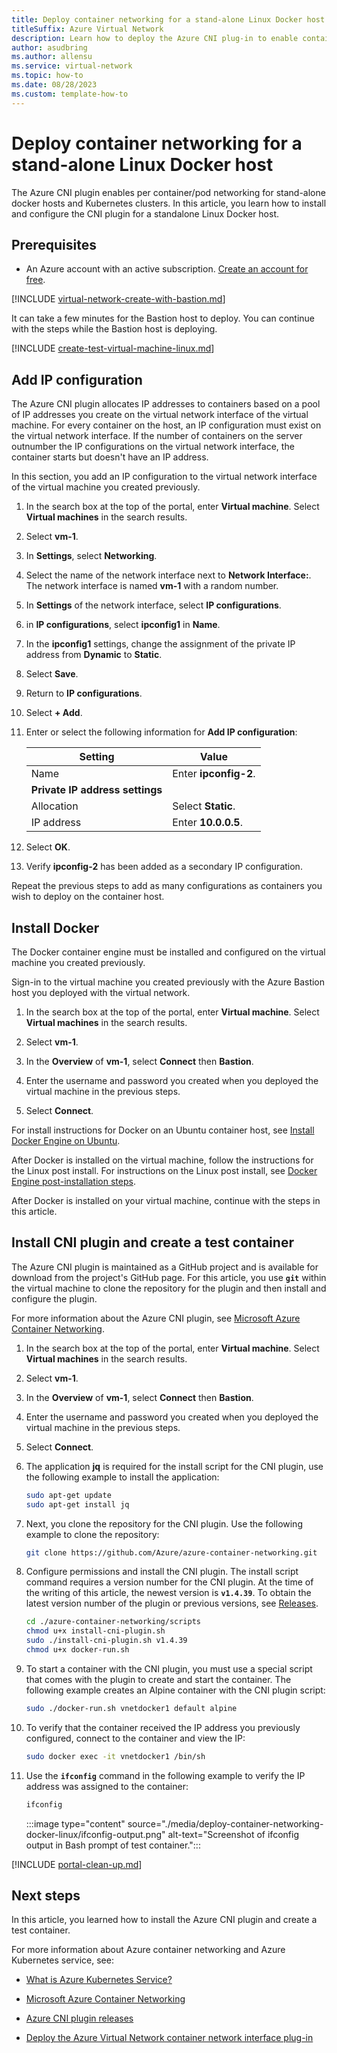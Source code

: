 ```yaml
---
title: Deploy container networking for a stand-alone Linux Docker host
titleSuffix: Azure Virtual Network
description: Learn how to deploy the Azure CNI plug-in to enable container virtual network connectivity for a standalone Linux Docker host.
author: asudbring
ms.author: allensu
ms.service: virtual-network
ms.topic: how-to
ms.date: 08/28/2023
ms.custom: template-how-to
---
```


# Deploy container networking for a stand-alone Linux Docker host

The Azure CNI plugin enables per container/pod networking for stand-alone docker hosts and Kubernetes clusters. In this article, you learn how to install and configure the CNI plugin for a standalone Linux Docker host.

## Prerequisites

- An Azure account with an active subscription. [Create an account for free](https://azure.microsoft.com/free/?WT.mc_id=A261C142F).

[!INCLUDE [virtual-network-create-with-bastion.md](../../includes/virtual-network-create-with-bastion.md)]

It can take a few minutes for the Bastion host to deploy. You can continue with the steps while the Bastion host is deploying.

[!INCLUDE [create-test-virtual-machine-linux.md](../../includes/create-test-virtual-machine-linux.md)]

## Add IP configuration

The Azure CNI plugin allocates IP addresses to containers based on a pool of IP addresses you create on the virtual network interface of the virtual machine. For every container on the host, an IP configuration must exist on the virtual network interface. If the number of containers on the server outnumber the IP configurations on the virtual network interface, the container starts but doesn't have an IP address. 

In this section, you add an IP configuration to the virtual network interface of the virtual machine you created previously.

1. In the search box at the top of the portal, enter **Virtual machine**. Select **Virtual machines** in the search results.

1. Select **vm-1**.

1. In **Settings**, select **Networking**.

1. Select the name of the network interface next to **Network Interface:**. The network interface is named **vm-1** with a random number.

1. In **Settings** of the network interface, select **IP configurations**.

1. in **IP configurations**, select **ipconfig1** in **Name**.

1. In the **ipconfig1** settings, change the assignment of the private IP address from **Dynamic** to **Static**.

1. Select **Save**.

1. Return to **IP configurations**.

1. Select **+ Add**.

1. Enter or select the following information for **Add IP configuration**:

    | Setting | Value |
    | ------- | ----- |
    | Name | Enter **ipconfig-2**. |
    | **Private IP address settings** |  |
    | Allocation | Select **Static**. |
    | IP address | Enter **10.0.0.5**. |

1. Select **OK**.

1. Verify **ipconfig-2** has been added as a secondary IP configuration.

Repeat the previous steps to add as many configurations as containers you wish to deploy on the container host.

## Install Docker

The Docker container engine must be installed and configured on the virtual machine you created previously.

Sign-in to the virtual machine you created previously with the Azure Bastion host you deployed with the virtual network.

1. In the search box at the top of the portal, enter **Virtual machine**. Select **Virtual machines** in the search results.

1. Select **vm-1**.

1. In the **Overview** of **vm-1**, select **Connect** then **Bastion**.

1. Enter the username and password you created when you deployed the virtual machine in the previous steps.

1. Select **Connect**.

For install instructions for Docker on an Ubuntu container host, see [Install Docker Engine on Ubuntu](https://docs.docker.com/engine/install/ubuntu/).

After Docker is installed on the virtual machine, follow the instructions for the Linux post install. For instructions on the Linux post install, see [Docker Engine post-installation steps](https://docs.docker.com/engine/install/linux-postinstall/).

After Docker is installed on your virtual machine, continue with the steps in this article.

## Install CNI plugin and create a test container

The Azure CNI plugin is maintained as a GitHub project and is available for download from the project's GitHub page. For this article, you use **`git`** within the virtual machine to clone the repository for the plugin and then install and configure the plugin.

For more information about the Azure CNI plugin, see [Microsoft Azure Container Networking](https://github.com/Azure/azure-container-networking).

1. In the search box at the top of the portal, enter **Virtual machine**. Select **Virtual machines** in the search results.

1. Select **vm-1**.

1. In the **Overview** of **vm-1**, select **Connect** then **Bastion**.

1. Enter the username and password you created when you deployed the virtual machine in the previous steps.

1. Select **Connect**.

1. The application **jq** is required for the install script for the CNI plugin, use the following example to install the application:

    ```bash
    sudo apt-get update
    sudo apt-get install jq
    ```
1. Next, you clone the repository for the CNI plugin. Use the following example to clone the repository:

    ```bash
    git clone https://github.com/Azure/azure-container-networking.git
    ```

1. Configure permissions and install the CNI plugin. The install script command requires a version number for the CNI plugin. At the time of the writing of this article, the newest version is **`v1.4.39`**. To obtain the latest version number of the plugin or previous versions, see [Releases](https://github.com/Azure/azure-container-networking/releases).

    ```bash
    cd ./azure-container-networking/scripts
    chmod u+x install-cni-plugin.sh
    sudo ./install-cni-plugin.sh v1.4.39
    chmod u+x docker-run.sh
    ```

1. To start a container with the CNI plugin, you must use a special script that comes with the plugin to create and start the container. The following example creates an Alpine container with the CNI plugin script:

    ```bash
    sudo ./docker-run.sh vnetdocker1 default alpine
    ```

1. To verify that the container received the IP address you previously configured, connect to the container and view the IP:

    ```bash
    sudo docker exec -it vnetdocker1 /bin/sh
    ```

1. Use the **`ifconfig`** command in the following example to verify the IP address was assigned to the container:

    ```bash
    ifconfig
    ```
    :::image type="content" source="./media/deploy-container-networking-docker-linux/ifconfig-output.png" alt-text="Screenshot of ifconfig output in Bash prompt of test container.":::

[!INCLUDE [portal-clean-up.md](../../includes/portal-clean-up.md)]

## Next steps

In this article, you learned how to install the Azure CNI plugin and create a test container.

For more information about Azure container networking and Azure Kubernetes service, see:

- [What is Azure Kubernetes Service?](../aks/intro-kubernetes.md)

- [Microsoft Azure Container Networking](https://github.com/Azure/azure-container-networking)

- [Azure CNI plugin releases](https://github.com/Azure/azure-container-networking/releases)

- [Deploy the Azure Virtual Network container network interface plug-in](deploy-container-networking.md)